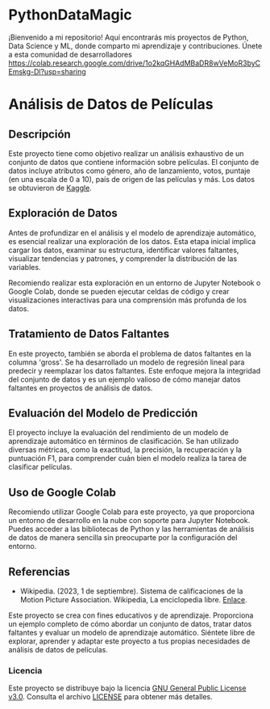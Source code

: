 # PythonDataMagic
¡Bienvenido a mi repositorio! Aquí encontrarás mis proyectos de Python, Data Science y ML, donde comparto mi aprendizaje y contribuciones. Únete a esta comunidad de desarrolladores
https://colab.research.google.com/drive/1o2kqGHAdMBaDR8wVeMoR3byCEmskg-Dl?usp=sharing
# Análisis de Datos de Películas

## Descripción

Este proyecto tiene como objetivo realizar un análisis exhaustivo de un conjunto de datos que contiene información sobre películas. El conjunto de datos incluye atributos como género, año de lanzamiento, votos, puntaje (en una escala de 0 a 10), país de origen de las películas y más. Los datos se obtuvieron de [Kaggle](https://www.kaggle.com/datasets/ashishkumarjayswal/movies-updated-data/data).

## Exploración de Datos

Antes de profundizar en el análisis y el modelo de aprendizaje automático, es esencial realizar una exploración de los datos. Esta etapa inicial implica cargar los datos, examinar su estructura, identificar valores faltantes, visualizar tendencias y patrones, y comprender la distribución de las variables.

Recomiendo realizar esta exploración en un entorno de Jupyter Notebook o Google Colab, donde se pueden ejecutar celdas de código y crear visualizaciones interactivas para una comprensión más profunda de los datos.

## Tratamiento de Datos Faltantes

En este proyecto, también se aborda el problema de datos faltantes en la columna 'gross'. Se ha desarrollado un modelo de regresión lineal para predecir y reemplazar los datos faltantes. Este enfoque mejora la integridad del conjunto de datos y es un ejemplo valioso de cómo manejar datos faltantes en proyectos de análisis de datos.

## Evaluación del Modelo de Predicción

El proyecto incluye la evaluación del rendimiento de un modelo de aprendizaje automático en términos de clasificación. Se han utilizado diversas métricas, como la exactitud, la precisión, la recuperación y la puntuación F1, para comprender cuán bien el modelo realiza la tarea de clasificar películas.

## Uso de Google Colab

Recomiendo utilizar Google Colab para este proyecto, ya que proporciona un entorno de desarrollo en la nube con soporte para Jupyter Notebook. Puedes acceder a las bibliotecas de Python y las herramientas de análisis de datos de manera sencilla sin preocuparte por la configuración del entorno.

## Referencias

- Wikipedia. (2023, 1 de septiembre). Sistema de calificaciones de la Motion Picture Association. Wikipedia, La enciclopedia libre. [Enlace](https://es.wikipedia.org/w/index.php?title=Sistema_de_calificaciones_de_la_Motion_Picture_Association&oldid=153462720).

Este proyecto se crea con fines educativos y de aprendizaje. Proporciona un ejemplo completo de cómo abordar un conjunto de datos, tratar datos faltantes y evaluar un modelo de aprendizaje automático. Siéntete libre de explorar, aprender y adaptar este proyecto a tus propias necesidades de análisis de datos de películas.

### Licencia

Este proyecto se distribuye bajo la licencia [GNU General Public License v3.0](LICENSE). Consulta el archivo [LICENSE](LICENSE) para obtener más detalles.
